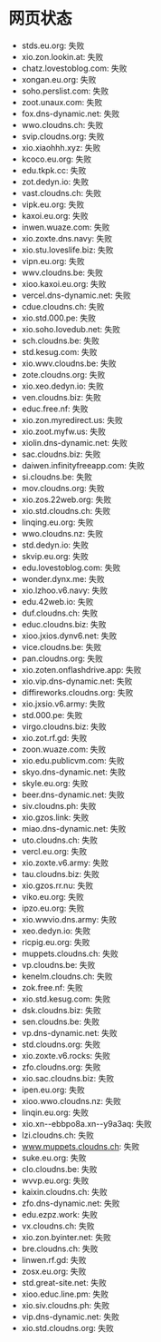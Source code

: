 # 网页状态
- stds.eu.org: 失败
- xio.zon.lookin.at: 失败
- chatz.lovestoblog.com: 失败
- xongan.eu.org: 失败
- soho.perslist.com: 失败
- zoot.unaux.com: 失败
- fox.dns-dynamic.net: 失败
- wwo.cloudns.ch: 失败
- svip.cloudns.org: 失败
- xio.xiaohhh.xyz: 失败
- kcoco.eu.org: 失败
- edu.tkpk.cc: 失败
- zot.dedyn.io: 失败
- vast.cloudns.ch: 失败
- vipk.eu.org: 失败
- kaxoi.eu.org: 失败
- inwen.wuaze.com: 失败
- xio.zoxte.dns.navy: 失败
- xio.stu.loveslife.biz: 失败
- vipn.eu.org: 失败
- wwv.cloudns.be: 失败
- xioo.kaxoi.eu.org: 失败
- vercel.dns-dynamic.net: 失败
- cdue.cloudns.ch: 失败
- xio.std.000.pe: 失败
- xio.soho.lovedub.net: 失败
- sch.cloudns.be: 失败
- std.kesug.com: 失败
- xio.wwv.cloudns.be: 失败
- zote.cloudns.org: 失败
- xio.xeo.dedyn.io: 失败
- ven.cloudns.biz: 失败
- educ.free.nf: 失败
- xio.zon.myredirect.us: 失败
- xio.zoot.myfw.us: 失败
- xiolin.dns-dynamic.net: 失败
- sac.cloudns.biz: 失败
- daiwen.infinityfreeapp.com: 失败
- si.cloudns.be: 失败
- mov.cloudns.org: 失败
- xio.zos.22web.org: 失败
- xio.std.cloudns.ch: 失败
- linqing.eu.org: 失败
- wwo.cloudns.nz: 失败
- std.dedyn.io: 失败
- skvip.eu.org: 失败
- edu.lovestoblog.com: 失败
- wonder.dynx.me: 失败
- xio.lzhoo.v6.navy: 失败
- edu.42web.io: 失败
- duf.cloudns.ch: 失败
- educ.cloudns.biz: 失败
- xioo.jxios.dynv6.net: 失败
- vice.cloudns.be: 失败
- pan.cloudns.org: 失败
- xio.zoten.onflashdrive.app: 失败
- xio.vip.dns-dynamic.net: 失败
- diffireworks.cloudns.org: 失败
- xio.jxsio.v6.army: 失败
- std.000.pe: 失败
- virgo.cloudns.biz: 失败
- xio.zot.rf.gd: 失败
- zoon.wuaze.com: 失败
- xio.edu.publicvm.com: 失败
- skyo.dns-dynamic.net: 失败
- skyle.eu.org: 失败
- beer.dns-dynamic.net: 失败
- siv.cloudns.ph: 失败
- xio.gzos.link: 失败
- miao.dns-dynamic.net: 失败
- uto.cloudns.ch: 失败
- vercl.eu.org: 失败
- xio.zoxte.v6.army: 失败
- tau.cloudns.biz: 失败
- xio.gzos.rr.nu: 失败
- viko.eu.org: 失败
- ipzo.eu.org: 失败
- xio.wwvio.dns.army: 失败
- xeo.dedyn.io: 失败
- ricpig.eu.org: 失败
- muppets.cloudns.ch: 失败
- vp.cloudns.be: 失败
- kenelm.cloudns.ch: 失败
- zok.free.nf: 失败
- xio.std.kesug.com: 失败
- dsk.cloudns.biz: 失败
- sen.cloudns.be: 失败
- vp.dns-dynamic.net: 失败
- std.cloudns.org: 失败
- xio.zoxte.v6.rocks: 失败
- zfo.cloudns.org: 失败
- xio.sac.cloudns.biz: 失败
- ipen.eu.org: 失败
- xioo.wwo.cloudns.nz: 失败
- linqin.eu.org: 失败
- xio.xn--ebbpo8a.xn--y9a3aq: 失败
- lzi.cloudns.ch: 失败
- www.muppets.cloudns.ch: 失败
- suke.eu.org: 失败
- clo.cloudns.be: 失败
- wvvp.eu.org: 失败
- kaixin.cloudns.ch: 失败
- zfo.dns-dynamic.net: 失败
- edu.ezpz.work: 失败
- vx.cloudns.ch: 失败
- xio.zon.byinter.net: 失败
- bre.cloudns.ch: 失败
- linwen.rf.gd: 失败
- zosx.eu.org: 失败
- std.great-site.net: 失败
- xioo.educ.line.pm: 失败
- xio.siv.cloudns.ph: 失败
- vip.dns-dynamic.net: 失败
- xio.std.cloudns.org: 失败
